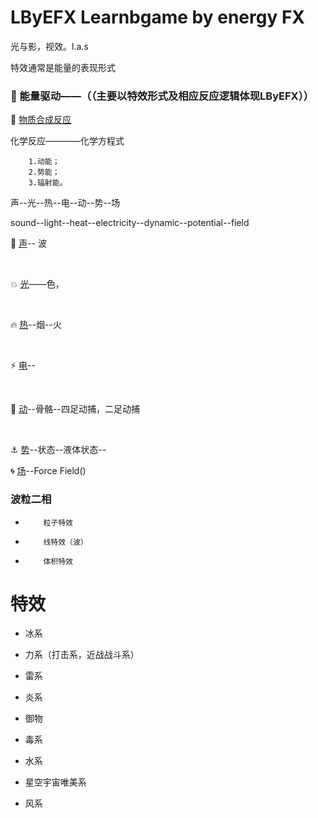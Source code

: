 # LByEFX Learnbgame by energy FX

光与影，视效。l.a.s

特效通常是能量的表现形式

###  :memo: 能量驱动——（（主要以特效形式及相应反应逻辑体现LByEFX））



:currency_exchange: [物质合成反应](https://github.com/BlenderCN/Learnbgame/blob/master/LByEFX/%E7%89%A9%E8%B4%A8%E5%90%88%E6%88%90.md)

化学反应————化学方程式

        1.动能；
        2.势能；
        3.辐射能。
        

声--光--热--电--动--势--场

sound--light--heat--electricity--dynamic--potential--field

 :musical_score: [声]()--  波

</br>




:boom: [光]()——色，

</br>


:fire: [热]()--烟--火

</br>


:zap: [电]()--

</br>

:nut_and_bolt: [动]()--骨骼--四足动捕，二足动捕

</br>

 :anchor: [势]()--状态--液体状态--<a href=""></a>
</a>
</br>

:cyclone: [场]()--Force Field()
</a>
</br>

###       波粒二相

*         粒子特效
  
*         线特效（波）

*         体积特效


#        特效

*  冰系

*  力系（打击系，近战战斗系）

*  雷系

*  炎系

*  御物

*  毒系

*  水系

*  星空宇宙唯美系

*  风系
